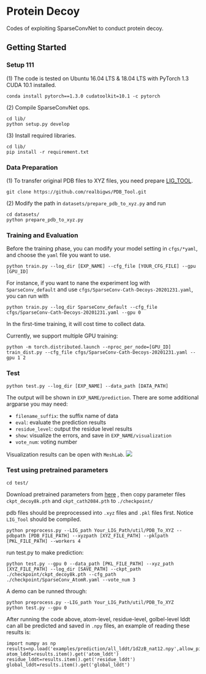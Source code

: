 # Protein Decoy
Codes of exploiting SparseConvNet to conduct protein decoy.
## Getting Started
### Setup 111
(1) The code is tested on Ubuntu 16.04 LTS & 18.04 LTS with PyTorch 1.3 CUDA 10.1 installed.
```shell
conda install pytorch==1.3.0 cudatoolkit=10.1 -c pytorch
```
(2) Compile SparseConvNet ops.
```shell
cd lib/
python setup.py develop
```
(3) Install required libraries.
```shell
cd lib/
pip install -r requirement.txt
```

### Data Preparation
(1) To transfer original PDB files to XYZ files, you need prepare [LIG_TOOL](https://github.com/realbigws/PDB_Tool).
```shell
git clone https://github.com/realbigws/PDB_Tool.git
```
(2) Modify the path in `datasets/prepare_pdb_to_xyz.py` and run
```shell
cd datasets/
python prepare_pdb_to_xyz.py
```

### Training and Evaluation
Before the training phase, you can modify your model setting in `cfgs/*yaml`, and choose the `yaml` file you want to use.
```shell
python train.py --log_dir [EXP_NAME] --cfg_file [YOUR_CFG_FILE] --gpu [GPU_ID]
```
For instance, if you want to nane the experiment log with `SparseConv_default` and use `cfgs/SparseConv-Cath-Decoys-20201231.yaml`, you can run with
```shell
python train.py --log_dir SparseConv_default --cfg_file cfgs/SparseConv-Cath-Decoys-20201231.yaml --gpu 0
```
In the first-time training, it will cost time to collect data.

Currently, we support multiple GPU training:
```shell
python -m torch.distributed.launch --nproc_per_node=[GPU_ID] train_dist.py --cfg_file cfgs/SparseConv-Cath-Decoys-20201231.yaml --gpu 1 2
```

### Test 
```shell
python test.py --log_dir [EXP_NAME] --data_path [DATA_PATH]
```
The output will be shown in `EXP_NAME/prediction`. There are some additional argparse you may need:
* `filename_suffix`: the suffix name of data
* `eval`: evaluate the prediction results
* `residue_level`: output the residue level results
* `show`: visualize the errors, and save in `EXP_NAME/visualization`
* `vote_num`: voting number

Visualization results can be open with `MeshLab`.
![](figures/results.png)

### Test using pretrained parameters
```shell
cd test/
```
Download pretrained parameters from [here](https://cuhko365-my.sharepoint.com/:f:/g/personal/220019151_link_cuhk_edu_cn/EgZHv6wR9RpOkVtjyPPHS3oB-aYgawSwULZZctDfvqSyFQ?e=HKbsdz)
, then copy parameter files `ckpt_decoy8k.pth` and `ckpt_cath2084.pth` to `./checkpoint/`

pdb files should be preprocessed into `.xyz` files and `.pkl` files first. Notice `LIG_Tool` should be compiled.
```shell
python preprocess.py --LIG_path Your_LIG_Path/util/PDB_To_XYZ --pdbpath [PDB_FILE_PATH] --xyzpath [XYZ_FILE_PATH] --pklpath [PKL_FILE_PATH] --workers 4
```
run test.py to make prediction:
```shell
python test.py --gpu 0 --data_path [PKL_FILE_PATH] --xyz_path [XYZ_FILE_PATH] --log_dir [SAVE_PATH] --ckpt_path ./checkpoint/ckpt_decoy8k.pth --cfg_path ./checkpoint/SparseConv_AtomR.yaml --vote_num 3
```
A demo can be runned through:
```shell
python preprocess.py --LIG_path Your_LIG_Path/util/PDB_To_XYZ
python test.py --gpu 0
```
After running the code above, atom-level, residue-level, golbel-level lddt can all be predicted and saved in `.npy` files, an example of reading these results is:
```shell
import numpy as np
results=np.load('examples/prediction/all_lddt/1d2zB_nat12.npy',allow_pickle=True)
atom_lddt=results.item().get('atom_lddt')
residue_lddt=results.item().get('residue_lddt')
global_lddt=results.item().get('global_lddt')
```
